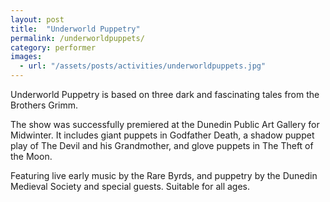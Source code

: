 ```yaml
---
layout: post
title:  "Underworld Puppetry"
permalink: /underworldpuppets/
category: performer
images: 
  - url: "/assets/posts/activities/underworldpuppets.jpg"
---
```


Underworld Puppetry is based on three dark and fascinating tales from the Brothers Grimm.  

The show was successfully premiered at the Dunedin Public Art Gallery for Midwinter. It includes giant puppets in Godfather Death, a shadow puppet play of The Devil and his Grandmother, and glove puppets in The Theft of the Moon. 

Featuring live early music by the Rare Byrds, and puppetry by the Dunedin Medieval Society and special guests. Suitable for all ages.